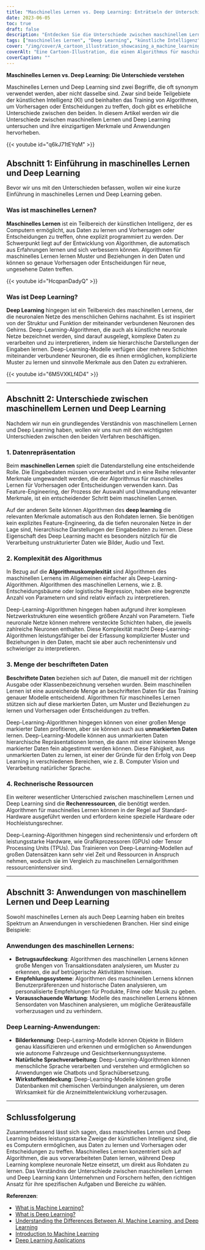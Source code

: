 ```yaml
---
title: "Maschinelles Lernen vs. Deep Learning: Enträtseln der Unterschiede"
date: 2023-06-05
toc: true
draft: false
description: "Entdecken Sie die Unterschiede zwischen maschinellem Lernen und Deep Learning, zwei leistungsstarken Zweigen der KI mit einzigartigen Eigenschaften und Anwendungen."
tags: ["maschinelles Lernen", "Deep Learning", "künstliche Intelligenz", "AI", "Datenwissenschaft", "Algorithmus", "neuronale Netze", "Feature-Technik", "unstrukturierte Daten", "Entscheidungsbäume", "logistische Regression", "beschriftete Daten", "unmarkierte Daten", "rechnerische Ressourcen", "Betrugserkennung", "Empfehlungssysteme", "vorausschauende Instandhaltung", "Bilderkennung", "Verarbeitung natürlicher Sprache", "Arzneimittelentdeckung", "Unternehmensanwendungen", "Algorithmuskomplexität", "Datendarstellung", "staatliche Vorschriften", "Computervision", "Gesichtserkennung", "Chatbots", "Sprachübersetzung", "Ausbildungsmodelle", "prädiktive Analytik"]
cover: "/img/cover/A_cartoon_illustration_showcasing_a_machine_learning.png"
coverAlt: "Eine Cartoon-Illustration, die einen Algorithmus für maschinelles Lernen und ein neuronales Netz für tiefes Lernen in einem freundschaftlichen Wettbewerb zeigt."
coverCaption: ""
---
```


**Maschinelles Lernen vs. Deep Learning: Die Unterschiede verstehen**

Maschinelles Lernen und Deep Learning sind zwei Begriffe, die oft synonym verwendet werden, aber nicht dasselbe sind. Zwar sind beide Teilgebiete der künstlichen Intelligenz (KI) und beinhalten das Training von Algorithmen, um Vorhersagen oder Entscheidungen zu treffen, doch gibt es erhebliche Unterschiede zwischen den beiden. In diesem Artikel werden wir die Unterschiede zwischen maschinellem Lernen und Deep Learning untersuchen und ihre einzigartigen Merkmale und Anwendungen hervorheben.

{{< youtube id="q6kJ71tEYqM" >}}

## Abschnitt 1: Einführung in maschinelles Lernen und Deep Learning

Bevor wir uns mit den Unterschieden befassen, wollen wir eine kurze Einführung in maschinelles Lernen und Deep Learning geben.

### Was ist maschinelles Lernen?

**Maschinelles Lernen** ist ein Teilbereich der künstlichen Intelligenz, der es Computern ermöglicht, aus Daten zu lernen und Vorhersagen oder Entscheidungen zu treffen, ohne explizit programmiert zu werden. Der Schwerpunkt liegt auf der Entwicklung von Algorithmen, die automatisch aus Erfahrungen lernen und sich verbessern können. Algorithmen für maschinelles Lernen lernen Muster und Beziehungen in den Daten und können so genaue Vorhersagen oder Entscheidungen für neue, ungesehene Daten treffen.

{{< youtube id="HcqpanDadyQ" >}}

### Was ist Deep Learning?

**Deep Learning** hingegen ist ein Teilbereich des maschinellen Lernens, der die neuronalen Netze des menschlichen Gehirns nachahmt. Es ist inspiriert von der Struktur und Funktion der miteinander verbundenen Neuronen des Gehirns. Deep-Learning-Algorithmen, die auch als künstliche neuronale Netze bezeichnet werden, sind darauf ausgelegt, komplexe Daten zu verarbeiten und zu interpretieren, indem sie hierarchische Darstellungen der Eingaben lernen. Deep-Learning-Modelle verfügen über mehrere Schichten miteinander verbundener Neuronen, die es ihnen ermöglichen, komplizierte Muster zu lernen und sinnvolle Merkmale aus den Daten zu extrahieren.

{{< youtube id="6M5VXKLf4D4" >}}

______

## Abschnitt 2: Unterschiede zwischen maschinellem Lernen und Deep Learning

Nachdem wir nun ein grundlegendes Verständnis von maschinellem Lernen und Deep Learning haben, wollen wir uns nun mit den wichtigsten Unterschieden zwischen den beiden Verfahren beschäftigen.

### 1. Datenrepräsentation

Beim **maschinellen Lernen** spielt die Datendarstellung eine entscheidende Rolle. Die Eingabedaten müssen vorverarbeitet und in eine Reihe relevanter Merkmale umgewandelt werden, die der Algorithmus für maschinelles Lernen für Vorhersagen oder Entscheidungen verwenden kann. Das Feature-Engineering, der Prozess der Auswahl und Umwandlung relevanter Merkmale, ist ein entscheidender Schritt beim maschinellen Lernen.

Auf der anderen Seite können Algorithmen des **deep learning** die relevanten Merkmale automatisch aus den Rohdaten lernen. Sie benötigen kein explizites Feature-Engineering, da die tiefen neuronalen Netze in der Lage sind, hierarchische Darstellungen der Eingabedaten zu lernen. Diese Eigenschaft des Deep Learning macht es besonders nützlich für die Verarbeitung unstrukturierter Daten wie Bilder, Audio und Text.

### 2. Komplexität des Algorithmus

In Bezug auf die **Algorithmuskomplexität** sind Algorithmen des maschinellen Lernens im Allgemeinen einfacher als Deep-Learning-Algorithmen. Algorithmen des maschinellen Lernens, wie z. B. Entscheidungsbäume oder logistische Regression, haben eine begrenzte Anzahl von Parametern und sind relativ einfach zu interpretieren.

Deep-Learning-Algorithmen hingegen haben aufgrund ihrer komplexen Netzwerkstrukturen eine wesentlich größere Anzahl von Parametern. Tiefe neuronale Netze können mehrere versteckte Schichten haben, die jeweils zahlreiche Neuronen enthalten. Diese Komplexität macht Deep-Learning-Algorithmen leistungsfähiger bei der Erfassung komplizierter Muster und Beziehungen in den Daten, macht sie aber auch rechenintensiv und schwieriger zu interpretieren.

### 3. Menge der beschrifteten Daten

**Beschriftete Daten** beziehen sich auf Daten, die manuell mit der richtigen Ausgabe oder Klassenbezeichnung versehen wurden. Beim maschinellen Lernen ist eine ausreichende Menge an beschrifteten Daten für das Training genauer Modelle entscheidend. Algorithmen für maschinelles Lernen stützen sich auf diese markierten Daten, um Muster und Beziehungen zu lernen und Vorhersagen oder Entscheidungen zu treffen.

Deep-Learning-Algorithmen hingegen können von einer großen Menge markierter Daten profitieren, aber sie können auch aus **unmarkierten Daten** lernen. Deep-Learning-Modelle können aus unmarkierten Daten hierarchische Repräsentationen lernen, die dann mit einer kleineren Menge markierter Daten fein abgestimmt werden können. Diese Fähigkeit, aus unmarkierten Daten zu lernen, ist einer der Gründe für den Erfolg von Deep Learning in verschiedenen Bereichen, wie z. B. Computer Vision und Verarbeitung natürlicher Sprache.

### 4. Rechnerische Ressourcen

Ein weiterer wesentlicher Unterschied zwischen maschinellem Lernen und Deep Learning sind die **Rechenressourcen**, die benötigt werden. Algorithmen für maschinelles Lernen können in der Regel auf Standard-Hardware ausgeführt werden und erfordern keine spezielle Hardware oder Hochleistungsrechner.

Deep-Learning-Algorithmen hingegen sind rechenintensiv und erfordern oft leistungsstarke Hardware, wie Grafikprozessoren (GPUs) oder Tensor Processing Units (TPUs). Das Trainieren von Deep-Learning-Modellen auf großen Datensätzen kann sehr viel Zeit und Ressourcen in Anspruch nehmen, wodurch sie im Vergleich zu maschinellen Lernalgorithmen ressourcenintensiver sind.

______

## Abschnitt 3: Anwendungen von maschinellem Lernen und Deep Learning

Sowohl maschinelles Lernen als auch Deep Learning haben ein breites Spektrum an Anwendungen in verschiedenen Branchen. Hier sind einige Beispiele:

### Anwendungen des maschinellen Lernens:
- **Betrugsaufdeckung**: Algorithmen des maschinellen Lernens können große Mengen von Transaktionsdaten analysieren, um Muster zu erkennen, die auf betrügerische Aktivitäten hinweisen.
- **Empfehlungssysteme**: Algorithmen des maschinellen Lernens können Benutzerpräferenzen und historische Daten analysieren, um personalisierte Empfehlungen für Produkte, Filme oder Musik zu geben.
- **Vorausschauende Wartung**: Modelle des maschinellen Lernens können Sensordaten von Maschinen analysieren, um mögliche Geräteausfälle vorherzusagen und zu verhindern.

### Deep Learning-Anwendungen:
- **Bilderkennung**: Deep-Learning-Modelle können Objekte in Bildern genau klassifizieren und erkennen und ermöglichen so Anwendungen wie autonome Fahrzeuge und Gesichtserkennungssysteme.
- **Natürliche Sprachverarbeitung**: Deep-Learning-Algorithmen können menschliche Sprache verarbeiten und verstehen und ermöglichen so Anwendungen wie Chatbots und Sprachübersetzung.
- **Wirkstoffentdeckung**: Deep-Learning-Modelle können große Datenbanken mit chemischen Verbindungen analysieren, um deren Wirksamkeit für die Arzneimittelentwicklung vorherzusagen.

______

## Schlussfolgerung

Zusammenfassend lässt sich sagen, dass maschinelles Lernen und Deep Learning beides leistungsstarke Zweige der künstlichen Intelligenz sind, die es Computern ermöglichen, aus Daten zu lernen und Vorhersagen oder Entscheidungen zu treffen. Maschinelles Lernen konzentriert sich auf Algorithmen, die aus vorverarbeiteten Daten lernen, während Deep Learning komplexe neuronale Netze einsetzt, um direkt aus Rohdaten zu lernen. Das Verständnis der Unterschiede zwischen maschinellem Lernen und Deep Learning kann Unternehmen und Forschern helfen, den richtigen Ansatz für ihre spezifischen Aufgaben und Bereiche zu wählen.

**Referenzen**:
- [What is Machine Learning?](https://www.ibm.com/cloud/learn/machine-learning)
- [What is Deep Learning?](https://www.ibm.com/cloud/learn/deep-learning)
- [Understanding the Differences Between AI, Machine Learning, and Deep Learning](https://blogs.nvidia.com/blog/2016/07/29/whats-difference-artificial-intelligence-machine-learning-deep-learning-ai/)
- [Introduction to Machine Learning](https://developers.google.com/machine-learning/crash-course/ml-intro)
- [Deep Learning Applications](https://builtin.com/artificial-intelligence/deep-learning-applications)
